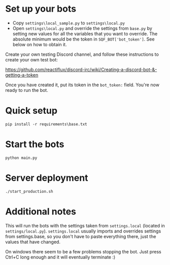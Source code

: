# Set up your bots

* Copy `settings\local_sample.py` to `settings\local.py`
* Open `settings\local.py` and override the settings from `base.py` by setting
new values for all the variables that you want to override.
The absolute minimum would be the token in `SQF_BOT['bot_token']`.
See below on how to obtain it.

Create your own testing Discord channel, and follow these instructions to
create your own test bot:

https://github.com/reactiflux/discord-irc/wiki/Creating-a-discord-bot-&-getting-a-token

Once you have created it, put its token in the `bot_token:` field.
You're now ready to run the bot.

# Quick setup

    pip install -r requirements\base.txt

# Start the bots

    python main.py

# Server deployment

    ./start_production.sh

# Additional notes

This will run the bots with the settings taken from `settings.local` (located
in `settings/local.py`). `settings.local` usually imports and overrides settings
from settings.base, so you don't have to paste everything there, just the
values that have changed.

On windows there seem to be a few problems stopping the bot. Just press Ctrl+C
long enough and it will eventually terminate :)
